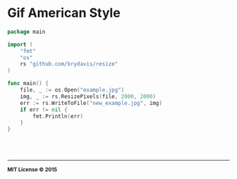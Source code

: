 # Gif American Style

```go
package main

import (
	"fmt"
	"os"
	rs "github.com/brydavis/resize"
)

func main() {
	file, _ := os.Open("example.jpg")
	img, _ := rs.ResizePixels(file, 2000, 2000)
	err := rs.WriteToFile("new_example.jpg", img)
	if err != nil {
		fmt.Println(err)
	}
}
```

<br>
<br>

<hr>
<small>
<strong>MIT License &copy; 2015</strong>
</small>
